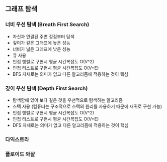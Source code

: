 ## 그래프 탐색

### 너비 우선 탐색 (Breath First Search)

- 자신과 연결된 주변 정점부터 탐색
- 깊이가 깊은 그래프에 높은 성능
- 너비가 넓은 그래프에 낮은 성능
- 큐 사용
- 인접 행렬로 구현시 평균 시간복잡도 O(V^2)
- 인접 리스트로 구현시 평균 시간복잡도 O(V+E)
- BFS 자체로는 의미가 없고 다른 알고리즘에 적용하는 것이 핵심

### 깊이 우선 탐색 (Depth First Search)

- 탐색함에 있어 보다 깊은 것을 우선적으로 탐색하는 알고리즘
- 스택 사용 (컴퓨터는 구조적으로 스택의 원리를 사용하기 때문에 재귀로 구현 가능)
- 인접 행렬로 구현시 평균 시간복잡도 O(V^2)
- 인접 리스트로 구현시 평균 시간복잡도 O(V+E)
- DFS 자체로는 의미가 없고 다른 알고리즘에 적용하는 것이 핵심

### 다익스트라

### 플로이드 와샬

